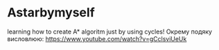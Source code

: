 # Astarbymyself
learning how to create A* algoritm just by using cycles!
Окрему подяку висловлюю:
https://www.youtube.com/watch?v=gCclsviUeUk
